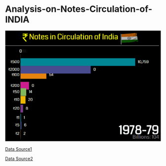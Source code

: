 # Analysis-on-Notes-Circulation-of-INDIA

![](finalnotes.gif)

[Data Source1](https://www.rbi.org.in/scripts/PublicationsView.aspx?id=19143)


[Data Source2](https://www.rbi.org.in/scripts/PublicationsView.aspx?id=17293) 

